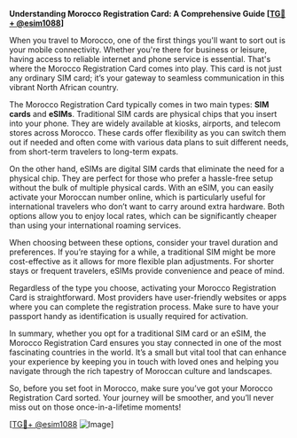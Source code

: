 **Understanding Morocco Registration Card: A Comprehensive Guide [[TG💪+ @esim1088](https://t.me/s/esim1088)]**

When you travel to Morocco, one of the first things you'll want to sort out is your mobile connectivity. Whether you're there for business or leisure, having access to reliable internet and phone service is essential. That's where the Morocco Registration Card comes into play. This card is not just any ordinary SIM card; it’s your gateway to seamless communication in this vibrant North African country.

The Morocco Registration Card typically comes in two main types: **SIM cards** and **eSIMs**. Traditional SIM cards are physical chips that you insert into your phone. They are widely available at kiosks, airports, and telecom stores across Morocco. These cards offer flexibility as you can switch them out if needed and often come with various data plans to suit different needs, from short-term travelers to long-term expats.

On the other hand, eSIMs are digital SIM cards that eliminate the need for a physical chip. They are perfect for those who prefer a hassle-free setup without the bulk of multiple physical cards. With an eSIM, you can easily activate your Moroccan number online, which is particularly useful for international travelers who don’t want to carry around extra hardware. Both options allow you to enjoy local rates, which can be significantly cheaper than using your international roaming services.

When choosing between these options, consider your travel duration and preferences. If you’re staying for a while, a traditional SIM might be more cost-effective as it allows for more flexible plan adjustments. For shorter stays or frequent travelers, eSIMs provide convenience and peace of mind.

Regardless of the type you choose, activating your Morocco Registration Card is straightforward. Most providers have user-friendly websites or apps where you can complete the registration process. Make sure to have your passport handy as identification is usually required for activation.

In summary, whether you opt for a traditional SIM card or an eSIM, the Morocco Registration Card ensures you stay connected in one of the most fascinating countries in the world. It’s a small but vital tool that can enhance your experience by keeping you in touch with loved ones and helping you navigate through the rich tapestry of Moroccan culture and landscapes.

So, before you set foot in Morocco, make sure you’ve got your Morocco Registration Card sorted. Your journey will be smoother, and you’ll never miss out on those once-in-a-lifetime moments!

[[TG💪+ @esim1088](https://t.me/s/esim1088) ![Image](https://i.postimg.cc/Y0z9fWf4/image.png)]